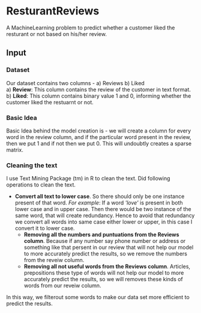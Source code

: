 # ResturantReviews
A MachineLearning problem to predict whether a customer liked the resturant or not based on his/her review.

## Input
### Dataset
Our dataset contains two columns - a) Reviews b) Liked </br>
a) **Review**: This column contains the review of the customer in text format. </br>
b) **Liked**: This column contains binary value 1 and 0, informing whether the customer liked the restuarnt or not.</br>

### Basic Idea
Basic Idea behind the model creation is - we will create a column for every word in the review column, and if the particular word present in the review, then we put 1 and if not then we put 0. This will undoubtly creates a sparse matrix. 

### Cleaning the text
I use Text Mining Package (tm) in R to clean the text. Did following operations to clean the text. </br>
  - **Convert all text to lower case**. So there should only be one instance present of that word.
      _For example_: If a word _'love'_ is present in both lower case and in upper case. Then there would be two instance of the same word, that will create redundancy. Hence to avoid that redundancy we convert all words into same case either lower or upper, in this case I convert it to lower case.
      - **Removing all the numbers and puntuations from the Reviews column**. Because if any number say phone number or address or something like that persent in our review that will not help our model to more accurately predict the results, so we remove the numbers from the reveiw column.
      - **Removing all not useful words from the Reviews column**. Articles, prepositions these type of words will not help our model to more accurately predict the results, so we will removes these kinds of words from our reveiw column.
      
In this way, we filterout some words to make our data set more efficient to predict the results.
